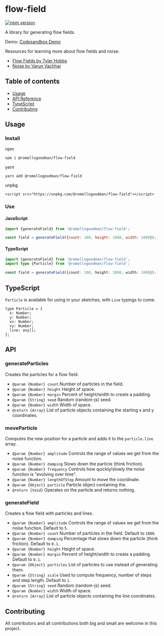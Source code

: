 # flow-field

[![npm version](https://badge.fury.io/js/@romellogoodman%2Fflow-field.svg)](https://badge.fury.io/js/@romellogoodman%2Fflow-field)

A library for generating flow fields.

Demo: [Codesandbox Demo](https://codesandbox.io/s/flow-field-demo-kkzmg)

Resources for learning more about flow fields and noise:

- [Flow Fields by Tyler Hobbs](https://tylerxhobbs.com/essays/2020/flow-fields)
- [Noise by Varun Vachhar](https://varun.ca/noise/)

## Table of contents

- [Usage](#usage)
- [API Reference](#api)
- [TypeScript](#typescript)
- [Contributing](#contributing)

## Usage

### Install

npm

```
npm i @romellogoodman/flow-field
```

yarn

```
yarn add @romellogoodman/flow-field
```

unpkg

```
<script src="https://unpkg.com/@romellogoodman/flow-field"></script>
```

### Use

#### JavaScript

```js
import {generateField} from '@romellogoodman/flow-field';

const field = generateField({count: 100, height: 1000, width: 1000});
```

#### TypeScript

```ts
import {generateField} from '@romellogoodman/flow-field';
import type {Particle} from '@romellogoodman/flow-field';

const field = generateField({count: 100, height: 1000, width: 1000});
```

## TypeScript

`Particle` is available for using in your sketches, with `Line` typings to come.

```tsx
type Particle = {
  x: Number;
  y: Number;
  vx: Number;
  vy: Number;
  line: any[];
};
```

## API

### generateParticles

Creates the particles for a flow field.

- `@param {Number} count` Number of particles in the field.
- `@param {Number} height` Height of space.
- `@param {Number} margin` Percent of height/width to create a padding.
- `@param {String} seed` Random (random-js) seed.
- `@param {Number} width` Width of space.
- `@return {Array}` List of particle objects containing the starting x and y coordinates.

### moveParticle

Computes the new position for a particle and adds it to the `particle.line` array.

- `@param {Number} amplitude` Controls the range of values we get from the noise function.
- `@param {Number} damping` Slows down the particle (think friction).
- `@param {Number} frequency` Controls how quickly/slowly the noise function is "evolving over time".
- `@param {Number} lengthOfStep` Amount to move the coordinate.
- `@param {Object} particle` Particle object containing the.
- `@return {Void}` Operates on the particle and returns nothing.

### generateField

Creates a flow field with particles and lines.

- `@param {Number} amplitude` Controls the range of values we get from the noise function. Default to `5`.
- `@param {Number} count` Number of particles in the field. Default to `1000`.
- `@param {Number} damping` Percentage that slows down the particle (think friction). Default to `0.1`.
- `@param {Number} height` Height of space.
- `@param {Number} margin` Percent of height/width to create a padding. Default to `0.1`.
- `@param {Object} particles` List of particles to use instead of generating them.
- `@param {String} scale` Used to compute frequency, number of steps and step length. Default to `1`.
- `@param {String} seed` Random (random-js) seed.
- `@param {Number} width` Width of space.
- `@return {Array}` List of particle objects containing the line coordinates.

## Contributing

All contributors and all contributions both big and small are welcome in this project.
